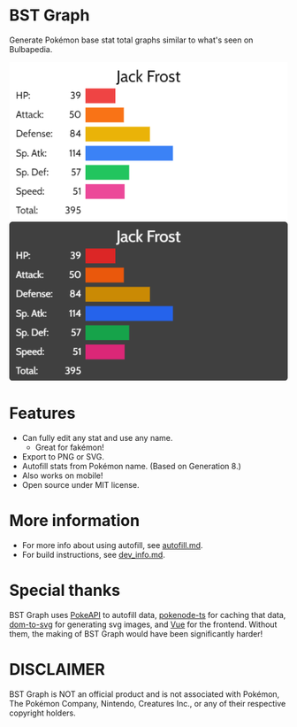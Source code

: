 # BST Graph

Generate Pokémon base stat total graphs similar to what's seen on Bulbapedia.

![Example in light mode](docs/images/example.png)
![Example in dark mode](docs/images/example_dark.png)

# Features

-   Can fully edit any stat and use any name.
    -   Great for fakémon!
-   Export to PNG or SVG.
-   Autofill stats from Pokémon name. (Based on Generation 8.)
-   Also works on mobile!
-   Open source under MIT license.

# More information

-   For more info about using autofill, see [autofill.md](docs/autofill.md).
-   For build instructions, see [dev_info.md](docs/dev_info.md).

# Special thanks

BST Graph uses [PokeAPI](https://pokeapi.co/) to autofill data, [pokenode-ts](https://pokenode-ts-docs-gabb-c.vercel.app/) for caching that data, [dom-to-svg](https://github.com/felixfbecker/dom-to-svg) for generating svg images, and [Vue](https://vuejs.org/) for the frontend. Without them, the making of BST Graph would have been significantly harder!

# DISCLAIMER

BST Graph is NOT an official product and is not associated with Pokémon, The Pokémon Company, Nintendo, Creatures Inc., or any of their respective copyright holders.
